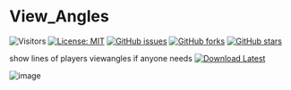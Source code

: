 # View_Angles
![Visitors](https://api.visitorbadge.io/api/visitors?path=https%3A%2F%2Fgithub.com%2Ftitaniummachine1%2FView_Angles&label=Visitors&countColor=%23263759&style=plastic)
[![License: MIT](https://img.shields.io/badge/License-MIT-yellow.svg)](https://opensource.org/licenses/MIT)
[![GitHub issues](https://img.shields.io/github/issues/titaniummachine1/View_Angles.svg)](https://github.com/titaniummachine1/View_Angles/issues)
[![GitHub forks](https://img.shields.io/github/forks/titaniummachine1/View_Angles.svg)](https://github.com/titaniummachine1/View_Angles/network)
[![GitHub stars](https://img.shields.io/github/stars/titaniummachine1/View_Angles.svg)](https://github.com/titaniummachine1/View_Angles/stargazers)

show lines of players viewangles if anyone needs
[![Download Latest](https://img.shields.io/github/downloads/titaniummachine1/View_Angles/total.svg?style=for-the-badge&logo=download&label=Download%20Latest)](https://github.com/titaniummachine1/View_Angles/releases/latest/download/View_Angles)

![image](https://github.com/titaniummachine1/View_Angles/assets/78664175/1eff3a9e-4ab5-45ee-9673-d47e40b5099e)


